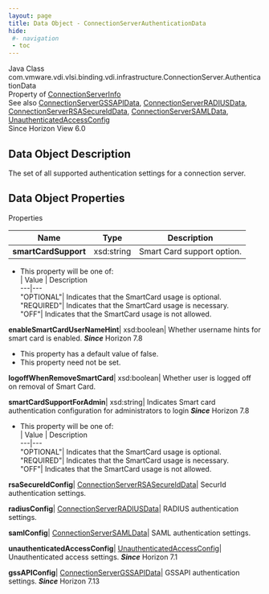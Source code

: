 ```yaml
---
layout: page
title: Data Object - ConnectionServerAuthenticationData
hide:
 #- navigation
 - toc
---
```






Java Class
    com.vmware.vdi.vlsi.binding.vdi.infrastructure.ConnectionServer.AuthenticationData  
Property of
     [ConnectionServerInfo](vdi.infrastructure.ConnectionServer.ConnectionServerInfo.md#field_detail)  
See also
     [ConnectionServerGSSAPIData](vdi.infrastructure.ConnectionServer.GSSAPIData.md), [ConnectionServerRADIUSData](vdi.infrastructure.ConnectionServer.RADIUSData.md), [ConnectionServerRSASecureIdData](vdi.infrastructure.ConnectionServer.RSASecureIdData.md), [ConnectionServerSAMLData](vdi.infrastructure.ConnectionServer.SAMLData.md), [UnauthenticatedAccessConfig](vdi.infrastructure.ConnectionServer.UnauthenticatedAccessConfig.md)  
Since 
    Horizon View 6.0

## Data Object Description 

The set of all supported authentication settings for a connection server. 

## Data Object Properties

Properties

Name |  Type |  Description   
---|---|---  
**smartCardSupport**|  xsd:string|  Smart Card support option.   


  * This property will be one of:  
|  Value |  Description   
---|---  
"OPTIONAL"| Indicates that the SmartCard usage is optional.  
"REQUIRED"| Indicates that the SmartCard usage is necessary.  
"OFF"| Indicates that the SmartCard usage is not allowed.  

  
**enableSmartCardUserNameHint**|  xsd:boolean|  Whether username hints for smart card is enabled.  **_Since_** Horizon 7.8  


  * This property has a default value of false.
* This property need not be set.

  
**logoffWhenRemoveSmartCard**|  xsd:boolean|  Whether user is logged off on removal of Smart Card.   
  
**smartCardSupportForAdmin**|  xsd:string|  Indicates Smart card authentication configuration for administrators to login  **_Since_** Horizon 7.8  


  * This property will be one of:  
|  Value |  Description   
---|---  
"OPTIONAL"| Indicates that the SmartCard usage is optional.  
"REQUIRED"| Indicates that the SmartCard usage is necessary.  
"OFF"| Indicates that the SmartCard usage is not allowed.  

  
**rsaSecureIdConfig**| [ConnectionServerRSASecureIdData](vdi.infrastructure.ConnectionServer.RSASecureIdData.md)|  SecurId authentication settings.   
  
**radiusConfig**| [ConnectionServerRADIUSData](vdi.infrastructure.ConnectionServer.RADIUSData.md)|  RADIUS authentication settings.   
  
**samlConfig**| [ConnectionServerSAMLData](vdi.infrastructure.ConnectionServer.SAMLData.md)|  SAML authentication settings.   
  
**unauthenticatedAccessConfig**| [UnauthenticatedAccessConfig](vdi.infrastructure.ConnectionServer.UnauthenticatedAccessConfig.md)|  Unauthenticated access settings.  **_Since_** Horizon 7.1  
  
**gssAPIConfig**| [ConnectionServerGSSAPIData](vdi.infrastructure.ConnectionServer.GSSAPIData.md)|  GSSAPI authentication settings.  **_Since_** Horizon 7.13  
  
  
  
   
  
  

